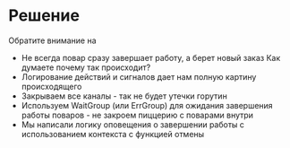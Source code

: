 # Решение

Обратите внимание на
- Не всегда повар сразу завершает работу, а берет новый заказ
Как думаете почему так происходит?
- Логирование действий и сигналов дает нам полную картину происходящего
- Закрываем все каналы - так не будет утечки горутин
- Используем WaitGroup (или ErrGroup) для ожидания завершения работы поваров - не закроем пиццерию с поварами внутри
- Мы написали логику оповещения о завершении работы с использованием контекста с функцией отмены
